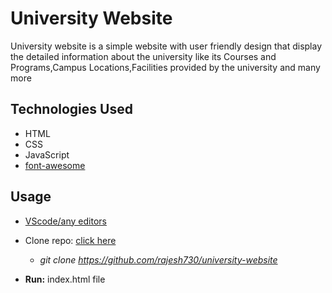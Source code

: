 # University Website

University website is a simple website with user friendly design that display the detailed information about the university like its Courses and Programs,Campus Locations,Facilities provided by the university and many more

## Technologies Used

- HTML
- CSS
- JavaScript<br>
- [font-awesome](https://fontawesome.com/)

## Usage

- [VScode/any editors](https://code.visualstudio.com/)

- Clone repo: [click here](https://github.com/rajesh730/university-website)

  - _git clone https://github.com/rajesh730/university-website_

- **Run:** index.html file

